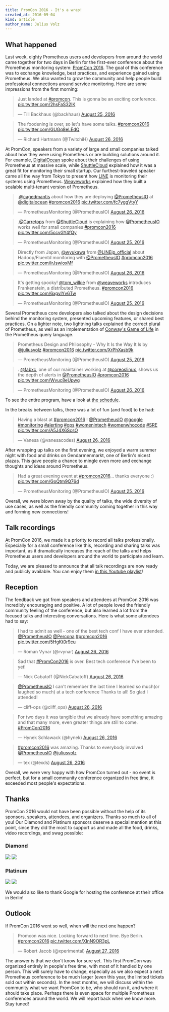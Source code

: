 ```yaml
---
title: PromCon 2016 - It's a wrap!
created_at: 2016-09-04
kind: article
author_name: Julius Volz
---
```


## What happened

Last week, eighty Prometheus users and developers from around the world came
together for two days in Berlin for the first-ever conference about the
Prometheus monitoring system: [PromCon 2016](https://promcon.io/). The goal of
this conference was to exchange knowledge, best practices, and experience
gained using Prometheus. We also wanted to grow the community and help people
build professional connections around service monitoring. Here are some
impressions from the first morning:

<!-- more -->

<blockquote class="twitter-tweet tw-align-center" data-lang="en"><p lang="en" dir="ltr">Just landed at <a href="https://twitter.com/hashtag/promcon?src=hash">#promcon</a>. This is gonna be an exciting conference. <a href="https://t.co/2hsFaS32IK">pic.twitter.com/2hsFaS32IK</a></p>&mdash; Till Backhaus (@backhaus) <a href="https://twitter.com/backhaus/status/768705298940956672">August 25, 2016</a></blockquote>
<script async src="//platform.twitter.com/widgets.js" charset="utf-8"></script>

<blockquote class="twitter-tweet tw-align-center" data-lang="en"><p lang="en" dir="ltr">The foodening is over, so let&#39;s have some talks. <a href="https://twitter.com/hashtag/promcon2016?src=hash">#promcon2016</a> <a href="https://t.co/GUGq8eLEdQ">pic.twitter.com/GUGq8eLEdQ</a></p>&mdash; Richard Hartmann (@TwitchiH) <a href="https://twitter.com/TwitchiH/status/769074566601777152">August 26, 2016</a></blockquote>
<script async src="//platform.twitter.com/widgets.js" charset="utf-8"></script>

At PromCon, speakers from a variety of large and small companies talked about
how they were using Prometheus or are building solutions around it. For example,
[DigitalOcean](https://www.digitalocean.com/) spoke about their challenges of
using Prometheus at massive scale, while
[ShuttleCloud](https://www.shuttlecloud.com/) explained how it was a great fit
for monitoring their small startup.  Our furthest-traveled speaker came all the
way from Tokyo to present how [LINE](https://linecorp.com/en/) is monitoring
their systems using Prometheus. [Weaveworks](https://www.weave.works/)
explained how they built a scalable multi-tenant version of Prometheus.

<blockquote class="twitter-tweet tw-align-center" data-lang="en"><p lang="en" dir="ltr">.<a href="https://twitter.com/cagedmantis">@cagedmantis</a> about how they are deploying <a href="https://twitter.com/PrometheusIO">@PrometheusIO</a> at <a href="https://twitter.com/digitalocean">@digitalocean</a> <a href="https://twitter.com/hashtag/promcon2016?src=hash">#promcon2016</a> <a href="https://t.co/fc7yggVtyY">pic.twitter.com/fc7yggVtyY</a></p>&mdash; PrometheusMonitoring (@PrometheusIO) <a href="https://twitter.com/PrometheusIO/status/769161605045161988">August 26, 2016</a></blockquote>
<script async src="//platform.twitter.com/widgets.js" charset="utf-8"></script>

<blockquote class="twitter-tweet tw-align-center" data-lang="en"><p lang="en" dir="ltr">.<a href="https://twitter.com/Carretops">@Carretops</a> from <a href="https://twitter.com/ShuttleCloud">@ShuttleCloud</a> is explaining how <a href="https://twitter.com/PrometheusIO">@PrometheusIO</a> works well for small companies <a href="https://twitter.com/hashtag/promcon2016?src=hash">#promcon2016</a> <a href="https://t.co/5ccvGY4fQy">pic.twitter.com/5ccvGY4fQy</a></p>&mdash; PrometheusMonitoring (@PrometheusIO) <a href="https://twitter.com/PrometheusIO/status/768724543062024192">August 25, 2016</a></blockquote>
<script async src="//platform.twitter.com/widgets.js" charset="utf-8"></script>

<blockquote class="twitter-tweet tw-align-center" data-lang="en"><p lang="en" dir="ltr">Directly from Japan, <a href="https://twitter.com/wyukawa">@wyukawa</a> from <a href="https://twitter.com/LINEjp_official">@LINEjp_official</a> about Hadoop/Fluentd monitoring with <a href="https://twitter.com/PrometheusIO">@PrometheusIO</a> <a href="https://twitter.com/hashtag/promcon2016?src=hash">#promcon2016</a> <a href="https://t.co/irJswioxMf">pic.twitter.com/irJswioxMf</a></p>&mdash; PrometheusMonitoring (@PrometheusIO) <a href="https://twitter.com/PrometheusIO/status/769171613577310208">August 26, 2016</a></blockquote>
<script async src="//platform.twitter.com/widgets.js" charset="utf-8"></script>

<blockquote class="twitter-tweet tw-align-center" data-lang="en"><p lang="en" dir="ltr">It&#39;s getting spooky! <a href="https://twitter.com/tom_wilkie">@tom_wilkie</a> from <a href="https://twitter.com/weaveworks">@weaveworks</a> introduces Frankenstein, a distributed Prometheus. <a href="https://twitter.com/hashtag/promcon2016?src=hash">#promcon2016</a> <a href="https://t.co/6xgvlYv6Tw">pic.twitter.com/6xgvlYv6Tw</a></p>&mdash; PrometheusMonitoring (@PrometheusIO) <a href="https://twitter.com/PrometheusIO/status/768826444575309824">August 25, 2016</a></blockquote>
<script async src="//platform.twitter.com/widgets.js" charset="utf-8"></script>

Several Prometheus core developers also talked about the design decisions
behind the monitoring system, presented upcoming features, or shared best
practices. On a lighter note, two lightning talks explained the correct plural
of Prometheus, as well as an implementation of [Conway's Game of Life](https://en.wikipedia.org/wiki/Conway%27s_Game_of_Life)
in the Prometheus query language.

<blockquote class="twitter-tweet tw-align-center" data-lang="en"><p lang="en" dir="ltr">Prometheus Design and Philosophy - Why It Is the Way It Is by <a href="https://twitter.com/juliusvolz">@juliusvolz</a> <a href="https://twitter.com/hashtag/promcon2016?src=hash">#promcon2016</a> <a href="https://t.co/XrPhXasb9k">pic.twitter.com/XrPhXasb9k</a></p>&mdash; PrometheusMonitoring (@PrometheusIO) <a href="https://twitter.com/PrometheusIO/status/768715959926489088">August 25, 2016</a></blockquote>
<script async src="//platform.twitter.com/widgets.js" charset="utf-8"></script>

<blockquote class="twitter-tweet tw-align-center" data-lang="en"><p lang="en" dir="ltr">. <a href="https://twitter.com/fabxc">@fabxc</a>, one of our maintainer working at <a href="https://twitter.com/coreoslinux">@coreoslinux</a>, shows us the depth of alerts in <a href="https://twitter.com/PrometheusIO">@PrometheusIO</a>  <a href="https://twitter.com/hashtag/promcon2016?src=hash">#promcon2016</a> <a href="https://t.co/Wvuc8eUpwg">pic.twitter.com/Wvuc8eUpwg</a></p>&mdash; PrometheusMonitoring (@PrometheusIO) <a href="https://twitter.com/PrometheusIO/status/769138985432190976">August 26, 2016</a></blockquote>
<script async src="//platform.twitter.com/widgets.js" charset="utf-8"></script>

To see the entire program, have a look at [the schedule](https://promcon.io/schedule).

In the breaks between talks, there was a lot of fun (and food) to be had:

<blockquote class="twitter-tweet tw-align-center" data-lang="en"><p lang="en" dir="ltr">Having a blast at <a href="https://twitter.com/hashtag/promcon2016?src=hash">#promcon2016</a> ! <a href="https://twitter.com/PrometheusIO">@PrometheusIO</a> <a href="https://twitter.com/google">@google</a> <a href="https://twitter.com/hashtag/monitoring?src=hash">#monitoring</a> <a href="https://twitter.com/hashtag/alerting?src=hash">#alerting</a> <a href="https://twitter.com/hashtag/ops?src=hash">#ops</a> <a href="https://twitter.com/hashtag/womenintech?src=hash">#womenintech</a> <a href="https://twitter.com/hashtag/womenwhocode?src=hash">#womenwhocode</a> <a href="https://twitter.com/hashtag/SRE?src=hash">#SRE</a> <a href="https://t.co/A5J4X6ScsO">pic.twitter.com/A5J4X6ScsO</a></p>&mdash; Vanesa (@vanesacodes) <a href="https://twitter.com/vanesacodes/status/769164579859492864">August 26, 2016</a></blockquote>
<script async src="//platform.twitter.com/widgets.js" charset="utf-8"></script>

After wrapping up talks on the first evening, we enjoyed a warm summer night
with food and drinks on Gendarmenmarkt, one of Berlin's nicest plazas. This
gave people a chance to mingle even more and exchange thoughts and ideas around
Prometheus.

<blockquote class="twitter-tweet tw-align-center" data-lang="en"><p lang="en" dir="ltr">Had a great evening event at <a href="https://twitter.com/hashtag/promcon2016?src=hash">#promcon2016</a>... thanks everyone :) <a href="https://t.co/GoQtm9Q76d">pic.twitter.com/GoQtm9Q76d</a></p>&mdash; PrometheusMonitoring (@PrometheusIO) <a href="https://twitter.com/PrometheusIO/status/768908811339964417">August 25, 2016</a></blockquote>
<script async src="//platform.twitter.com/widgets.js" charset="utf-8"></script>

Overall, we were blown away by the quality of talks, the wide diversity of use
cases, as well as the friendly community coming together in this way and
forming new connections!

## Talk recordings

At PromCon 2016, we made it a priority to record all talks professionally.
Especially for a small conference like this, recording and sharing talks was
important, as it dramatically increases the reach of the talks and helps
Prometheus users and developers around the world to participate and learn.

Today, we are pleased to announce that all talk recordings are now ready and
publicly available. You can enjoy them [in this Youtube playlist](https://www.youtube.com/playlist?list=PLoz-W_CUquUlCq-Q0hy53TolAhaED9vmU)!

## Reception

The feedback we got from speakers and attendees at PromCon 2016 was incredibly
encouraging and positive. A lot of people loved the friendly community feeling
of the conference, but also learned a lot from the focused talks and
interesting conversations. Here is what some attendees had to say:

<blockquote class="twitter-tweet tw-align-center" data-lang="en"><p lang="en" dir="ltr">I had to admit as well - one of the best tech conf I have ever attended. <a href="https://twitter.com/PrometheusIO">@PrometheusIO</a> <a href="https://twitter.com/Percona">@Percona</a> <a href="https://twitter.com/hashtag/promcon2016?src=hash">#promcon2016</a> <a href="https://t.co/5HgKt0r9cu">pic.twitter.com/5HgKt0r9cu</a></p>&mdash; Roman Vynar (@rvynar) <a href="https://twitter.com/rvynar/status/769260722496954368">August 26, 2016</a></blockquote>
<script async src="//platform.twitter.com/widgets.js" charset="utf-8"></script>

<blockquote class="twitter-tweet tw-align-center" data-lang="en"><p lang="en" dir="ltr">Sad that <a href="https://twitter.com/hashtag/PromCon2016?src=hash">#PromCon2016</a> is over. Best tech conference I&#39;ve been to yet!</p>&mdash; Nick Cabatoff (@NickCabatoff) <a href="https://twitter.com/NickCabatoff/status/769223981882900481">August 26, 2016</a></blockquote>
<script async src="//platform.twitter.com/widgets.js" charset="utf-8"></script>

<blockquote class="twitter-tweet tw-align-center" data-lang="en"><p lang="en" dir="ltr"><a href="https://twitter.com/PrometheusIO">@PrometheusIO</a>  I can&#39;t remember the last time I learned so much(or laughed so much) at a tech conference Thanks to all! So glad I attended!</p>&mdash; cliff-ops (@cliff_ops) <a href="https://twitter.com/cliff_ops/status/769239347828822016">August 26, 2016</a></blockquote>
<script async src="//platform.twitter.com/widgets.js" charset="utf-8"></script>

<blockquote class="twitter-tweet tw-align-center" data-lang="en"><p lang="en" dir="ltr">For two days it was tangible that we already have something amazing and that many more, even greater things are still to come. <a href="https://twitter.com/hashtag/PromCon2016?src=hash">#PromCon2016</a></p>&mdash; Hynek Schlawack (@hynek) <a href="https://twitter.com/hynek/status/769245966847373312">August 26, 2016</a></blockquote>
<script async src="//platform.twitter.com/widgets.js" charset="utf-8"></script>

<blockquote class="twitter-tweet tw-align-center" data-lang="en"><p lang="en" dir="ltr"><a href="https://twitter.com/hashtag/promcon2016?src=hash">#promcon2016</a> was amazing. Thanks to everybody involved <a href="https://twitter.com/PrometheusIO">@PrometheusIO</a> <a href="https://twitter.com/juliusvolz">@juliusvolz</a></p>&mdash; tex (@texds) <a href="https://twitter.com/texds/status/769213616541298688">August 26, 2016</a></blockquote>
<script async src="//platform.twitter.com/widgets.js" charset="utf-8"></script>

Overall, we were very happy with how PromCon turned out - no event is perfect,
but for a small community conference organized in free time, it exceeded most
people's expectations.

## Thanks

PromCon 2016 would not have been possible without the help of its sponsors,
speakers, attendees, and organizers. Thanks so much to all of you! Our Diamond
and Platinum sponsors deserve a special mention at this point, since they did
the most to support us and made all the food, drinks, video recordings, and
swag possible:

<h3>Diamond</h3>
<div class="sponsor-logos">
  <a href="https://www.robustperception.io/"><img src="/assets/blog/2016-09-02/robust_perception_logo.png"/></a>
  <a href="https://www.weave.works/"><img src="/assets/blog/2016-09-02/weave_logo.png"/></a>
</div>

<h3>Platinum</h3>
<div class="sponsor-logos">
  <a href="https://cncf.io/"><img src="/assets/blog/2016-09-02/cncf_logo.png"/></a>
  <a href="https://coreos.com/"><img src="/assets/blog/2016-09-02/coreos_logo.svg"/></a>
</div>

We would also like to thank Google for hosting the conference at their office
in Berlin!

## Outlook

If PromCon 2016 went so well, when will the next one happen?

<blockquote class="twitter-tweet tw-align-center" data-lang="en"><p lang="en" dir="ltr">Promcon was nice. Looking forward to next time. Bye Berlin. <a href="https://twitter.com/hashtag/promcon2016?src=hash">#promcon2016</a> <a href="https://t.co/XInN9OR3pL">pic.twitter.com/XInN9OR3pL</a></p>&mdash; Robert Jacob (@xperimental) <a href="https://twitter.com/xperimental/status/769520813385117697">August 27, 2016</a></blockquote>
<script async src="//platform.twitter.com/widgets.js" charset="utf-8"></script>

The answer is that we don't know for sure yet. This first PromCon was organized
entirely in people's free time, with most of it handled by one person. This
will surely have to change, especially as we also expect a next Prometheus
conference to be much larger (even this year, the limited tickets sold out
within seconds). In the next months, we will discuss within the community what we
want PromCon to be, who should run it, and where it should take place. Perhaps
there is even space for multiple Prometheus conferences around the world. We will
report back when we know more. Stay tuned!
